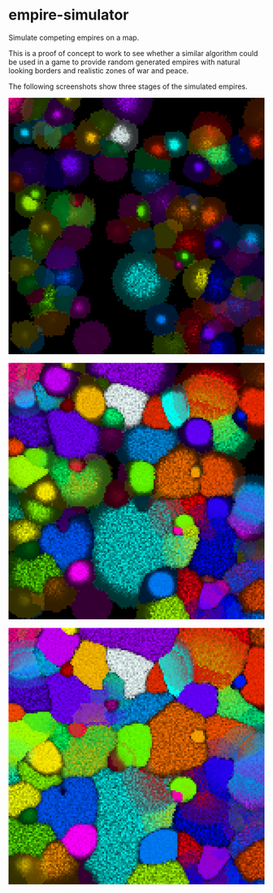 # empire-simulator

Simulate competing empires on a map.

This is a proof of concept to work to see whether a similar algorithm could be used in a game to provide random generated empires with natural looking borders and realistic zones of war and peace.

The following screenshots show three stages of the simulated empires.

![Screenshot #1](https://raw.githubusercontent.com/eobermuhlner/empire-simulator/master/SpaceEmpireSim/docu/screenshots/empires_01.png)

![Screenshot #2](https://raw.githubusercontent.com/eobermuhlner/empire-simulator/master/SpaceEmpireSim/docu/screenshots/empires_02.png)

![Screenshot #3](https://raw.githubusercontent.com/eobermuhlner/empire-simulator/master/SpaceEmpireSim/docu/screenshots/empires_03.png)


